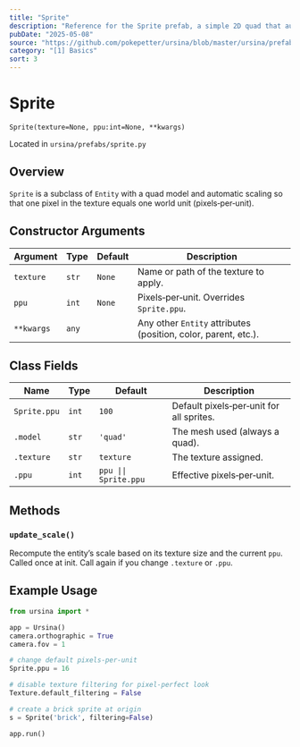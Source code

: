 ```yaml
---
title: "Sprite"
description: "Reference for the Sprite prefab, a simple 2D quad that automatically sizes to its texture."
pubDate: "2025-05-08"
source: "https://github.com/pokepetter/ursina/blob/master/ursina/prefabs/sprite.py"
category: "[1] Basics"
sort: 3
---
```


# Sprite

`Sprite(texture=None, ppu:int=None, **kwargs)`

Located in `ursina/prefabs/sprite.py`

## Overview

`Sprite` is a subclass of `Entity` with a quad model and automatic scaling so that one pixel in the texture equals one world unit (pixels‑per‑unit).

## Constructor Arguments

| Argument   | Type      | Default | Description                                 |
|------------|-----------|---------|---------------------------------------------|
| `texture`  | `str`     | `None`  | Name or path of the texture to apply.       |
| `ppu`      | `int`     | `None`  | Pixels‑per‑unit. Overrides `Sprite.ppu`.    |
| `**kwargs` | `any`     |         | Any other `Entity` attributes (position, color, parent, etc.). |

## Class Fields

| Name       | Type    | Default  | Description                              |
|------------|---------|----------|------------------------------------------|
| `Sprite.ppu` | `int` | `100`    | Default pixels‑per‑unit for all sprites. |
| `.model`     | `str` | `'quad'` | The mesh used (always a quad).           |
| `.texture`   | `str` | `texture`| The texture assigned.                    |
| `.ppu`       | `int` | `ppu \|\| Sprite.ppu` | Effective pixels‑per‑unit.    |

## Methods

### `update_scale()`

Recompute the entity’s scale based on its texture size and the current `ppu`. Called once at init. Call again if you change `.texture` or `.ppu`.

## Example Usage

```python
from ursina import *

app = Ursina()
camera.orthographic = True
camera.fov = 1

# change default pixels‑per‑unit
Sprite.ppu = 16

# disable texture filtering for pixel‑perfect look
Texture.default_filtering = False

# create a brick sprite at origin
s = Sprite('brick', filtering=False)

app.run()
